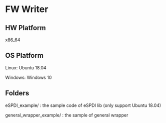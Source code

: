 # FW Writer

## HW Platform

x86_64

## OS Platform

Linux: Ubuntu 18.04

Windows: Windows 10

## Folders

eSPDI_example/ : the sample code  of eSPDI lib (only support Ubuntu 18.04)

general_wrapper_example/ : the sample of general wrapper


